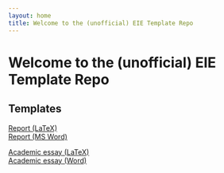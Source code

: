 ```yaml
---
layout: home
title: Welcome to the (unofficial) EIE Template Repo
---
```


# Welcome to the (unofficial) EIE Template Repo

## Templates

[Report (LaTeX)](https://www.overleaf.com/latex/templates/ieee-conference-template/grfzhhncsfqn)  
[Report (MS Word)](https://duckduckgo.com)  

[Academic essay (LaTeX)](https://duckduckgo.com)  
[Academic essay (Word)](https://duckduckgo.com) 
